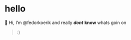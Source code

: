 # hello 
👋 Hi, I’m @fedorkoerik and really ***dont*** **know** whats goin on


> :)
<!---
fedorkoerik/fedorkoerik is a ✨ special ✨ repository because its `README.md` (this file) appears on your GitHub profile.
You can click the Preview link to take a look at your changes.
--->
